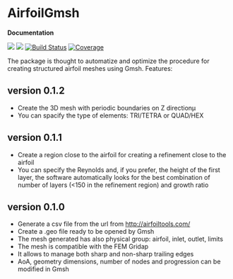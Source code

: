 # AirfoilGmsh



**Documentation**

[![](https://img.shields.io/badge/docs-stable-blue.svg)](https://carlodev.github.io/AirfoilGmsh.jl/)
[![](https://img.shields.io/badge/docs-dev-blue.svg)](https://carlodev.github.io/AirfoilGmsh.jl/)
[![Build Status](https://github.com/carlodev/AirfoilGmsh.jl/actions/workflows/CI.yml/badge.svg?branch=master)](https://github.com/carlodev/AirfoilGmsh.jl/actions/workflows/CI.yml?query=branch%3Amaster)
[![Coverage](https://codecov.io/gh/carlodev/AirfoilGmsh.jl/branch/master/graph/badge.svg)](https://codecov.io/gh/carlodev/AirfoilGmsh.jl)


The package is thought to automatize and optimize the procedure for creating structured airfoil meshes using Gmsh.
Features:

## version 0.1.2
- Create the 3D mesh with periodic boundaries on Z directionµ
- You can spacify the type of elements: TRI/TETRA or QUAD/HEX

## version 0.1.1
- Create a region close to the airfoil for creating a refinement close to the airfoil
- You can specify the Reynolds and, if you prefer, the height of the first layer, the software automatically 
looks for the best combination of number of layers (<150 in the refinement region) and growth ratio



## version 0.1.0
- Generate a csv file from the url from http://airfoiltools.com/
- Create a .geo file ready to be opened by Gmsh
- The mesh generated has also physical group: airfoil, inlet, outlet, limits
- The mesh is compatible with the FEM Gridap
- It allows to manage both sharp and non-sharp trailing edges
- AoA, geometry dimensions, number of nodes and progression can be modified in Gmsh